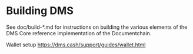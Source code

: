 Building DMS
=============

See doc/build-*.md for instructions on building the various
elements of the DMS Core reference implementation of the Documentchain.

Wallet setup https://dms.cash/support/guides/wallet.html
